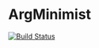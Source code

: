# ArgMinimist

[![Build Status](https://travis-ci.org/zewemli/ArgMinimist.jl.svg?branch=master)](https://travis-ci.org/zewemli/ArgMinimist.jl)

